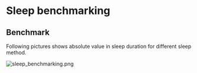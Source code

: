 # Sleep benchmarking

## Benchmark

Following pictures shows absolute value in sleep duration for different sleep method.  

![sleep_benchmarking.png](./sleep_benchmarking.png)
